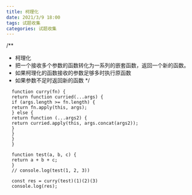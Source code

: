 ```yaml
---
title: 柯理化
date: 2021/3/9 18:00
tags: 试题收集
categories: 试题收集
---
```


/\*\*

- 柯理化
- 把一个接收多个参数的函数转化为一系列的嵌套函数，返回一个新的函数。
- 如果柯理化的函数接收的参数足够多时执行原函数
- 如果参数不足时返回新的函数
  \*/

```
  function curry(fn) {
  return function curried(...args) {
  if (args.length >= fn.length) {
  return fn.apply(this, args);
  } else {
  return function (...args2) {
  return curried.apply(this, args.concat(args2));
  }
  }
  }
  }

  function test(a, b, c) {
  return a + b + c;
  }
  // console.log(test(1, 2, 3))

  const res = curry(test)(1)(2)(3)
  console.log(res);
```
